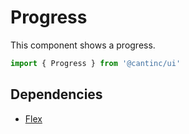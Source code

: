 # Progress

This component shows a progress.

```typescript
import { Progress } from '@cantinc/ui'
```

## Dependencies

- [Flex](/ui/layout/flex)
